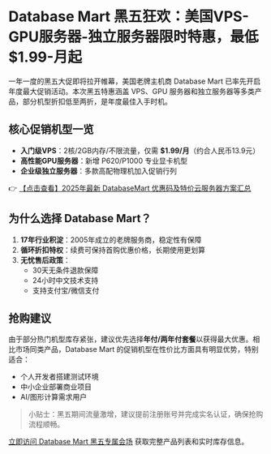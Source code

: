# Database Mart 黑五狂欢：美国VPS-GPU服务器-独立服务器限时特惠，最低$1.99-月起

一年一度的黑五大促即将拉开帷幕，美国老牌主机商 Database Mart 已率先开启年度最大促销活动。本次黑五特惠涵盖 VPS、GPU 服务器和独立服务器等多类产品，部分机型折扣低至两折，是年度最佳入手时机。

## 核心促销机型一览

- **入门级VPS**：2核/2GB内存/不限流量，仅需 **$1.99/月**（约合人民币13.9元）
- **高性能GPU服务器**：新增 P620/P1000 专业显卡机型
- **企业级独立服务器**：多款高配物理机加入促销行列

👉 [【点击查看】2025年最新 DatabaseMart 优惠码及特价云服务器方案汇总](https://bit.ly/DatabaseMart)

## 为什么选择 Database Mart？

1. **17年行业积淀**：2005年成立的老牌服务商，稳定性有保障
2. **循环折扣特权**：续费可保持首购优惠价格，长期使用更划算
3. **无忧售后政策**：
   - 30天无条件退款保障
   - 24小时中文技术支持
   - 支持支付宝/微信支付

## 抢购建议

由于部分热门机型库存紧张，建议优先选择**年付/两年付套餐**以获得最大优惠。相比市场同类产品，Database Mart 的促销机型在性价比方面具有明显优势，特别适合：

- 个人开发者搭建测试环境
- 中小企业部署商业项目
- AI/图形计算需求用户

> 小贴士：黑五期间流量激增，建议提前注册账号并完成实名认证，确保抢购流程顺畅。

[立即访问 Database Mart 黑五专属会场](https://bit.ly/DatabaseMart) 获取完整产品列表和实时库存信息。